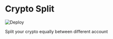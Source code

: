 # Crypto Split

![Deploy](https://github.com/Bullrich/1transfer/workflows/Deploy%20page/badge.svg)

Split your crypto equally between different account
